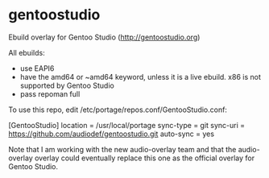 # gentoostudio
Ebuild overlay for Gentoo Studio (http://gentoostudio.org)

All ebuilds:
* use EAPI6
* have the amd64 or ~amd64 keyword, unless it is a live ebuild. x86 is not supported by Gentoo Studio
* pass repoman full

To use this repo, edit /etc/portage/repos.conf/GentooStudio.conf:

[GentooStudio]
location = /usr/local/portage
sync-type = git
sync-uri = https://github.com/audiodef/gentoostudio.git
auto-sync = yes

Note that I am working with the new audio-overlay team and that the 
audio-overlay overlay could eventually replace this one as the official 
overlay for Gentoo Studio.
